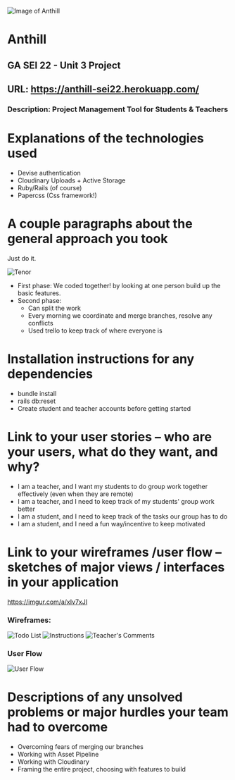 ![Image of Anthill](https://github.com/Rachelik/anthill/blob/master/app/assets/images/Screenshot%202020-05-26%20at%2010.46.05%20AM.png)
# Anthill
## GA SEI 22 - Unit 3 Project
## URL: https://anthill-sei22.herokuapp.com/
### Description: Project Management Tool for Students & Teachers

# Explanations of the technologies used
- Devise authentication
- Cloudinary Uploads + Active Storage
- Ruby/Rails (of course)
- Papercss (Css framework!)

# A couple paragraphs about the general approach you took
Just do it.

![Tenor](https://media.tenor.com/images/af0388c95262099b2ec37546616e52cb/tenor.gif)
- First phase: We coded together! by looking at one person build up the basic features.
- Second phase:
    - Can split the work
    - Every morning we coordinate and merge branches, resolve any conflicts
    - Used trello to keep track of where everyone is

# Installation instructions for any dependencies
- bundle install
- rails db:reset
- Create student and teacher accounts before getting started

# Link to your user stories – who are your users, what do they want, and why?
- I am a teacher, and I want my students to do group work together effectively (even when they are remote)
- I am a teacher, and I need to keep track of my students' group work better
- I am a student, and I need to keep track of the tasks our group has to do
- I am a student, and I need a fun way/incentive to keep motivated

# Link to your wireframes /user flow – sketches of major views / interfaces in your application
https://imgur.com/a/xIv7xJI
### Wireframes:
![Todo List](https://i.imgur.com/FyFrrbu.png)
![Instructions](https://i.imgur.com/za8FS5v.png)
![Teacher's Comments](https://i.imgur.com/y3V6dQU.png)

### User Flow
![User Flow](https://i.imgur.com/teBYy5I.jpg)



# Descriptions of any unsolved problems or major hurdles your team had to overcome
- Overcoming fears of merging our branches
- Working with Asset Pipeline
- Working with Cloudinary
- Framing the entire project, choosing with features to build


